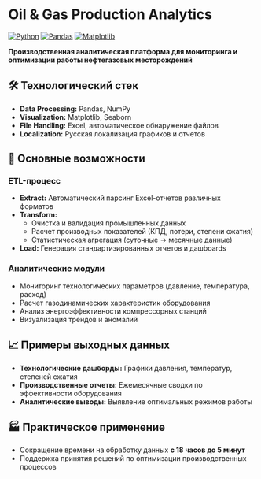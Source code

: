 # Oil & Gas Production Analytics

[![Python](https://img.shields.io/badge/Python-3.9+-blue.svg)](https://www.python.org/)
[![Pandas](https://img.shields.io/badge/Pandas-1.5+-green.svg)](https://pandas.pydata.org/)
[![Matplotlib](https://img.shields.io/badge/Matplotlib-3.6+-orange.svg)](https://matplotlib.org/)

**Производственная аналитическая платформа для мониторинга и оптимизации работы нефтегазовых месторождений**

## 🛠 Технологический стек

- **Data Processing:** Pandas, NumPy
- **Visualization:** Matplotlib, Seaborn  
- **File Handling:** Excel, автоматическое обнаружение файлов
- **Localization:** Русская локализация графиков и отчетов

## 🚀 Основные возможности

### ETL-процесс
- **Extract:** Автоматический парсинг Excel-отчетов различных форматов
- **Transform:** 
  - Очистка и валидация промышленных данных
  - Расчет производных показателей (КПД, потери, степени сжатия)
  - Статистическая агрегация (суточные → месячные данные)
- **Load:** Генерация стандартизированных отчетов и дашboards

### Аналитические модули
- Мониторинг технологических параметров (давление, температура, расход)
- Расчет газодинамических характеристик оборудования
- Анализ энергоэффективности компрессорных станций
- Визуализация трендов и аномалий

## 📈 Примеры выходных данных

- **Технологические дашборды:** Графики давления, температур, степеней сжатия
- **Производственные отчеты:** Ежемесячные сводки по эффективности оборудования
- **Аналитические выводы:** Выявление оптимальных режимов работы

## 🏭 Практическое применение

- Сокращение времени на обработку данных **с 18 часов до 5 минут**
- Поддержка принятия решений по оптимизации производственных процессов

